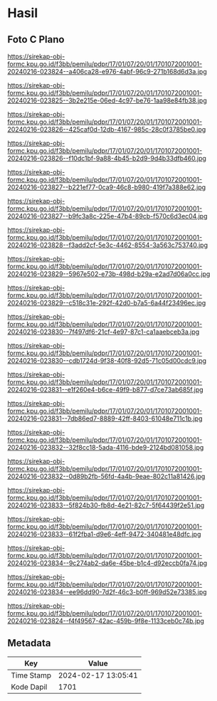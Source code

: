 # Hasil

## Foto C Plano

https://sirekap-obj-formc.kpu.go.id/f3bb/pemilu/pdpr/17/01/07/20/01/1701072001001-20240216-023824--a406ca28-e976-4abf-96c9-271b168d6d3a.jpg

https://sirekap-obj-formc.kpu.go.id/f3bb/pemilu/pdpr/17/01/07/20/01/1701072001001-20240216-023825--3b2e215e-06ed-4c97-be76-1aa98e84fb38.jpg

https://sirekap-obj-formc.kpu.go.id/f3bb/pemilu/pdpr/17/01/07/20/01/1701072001001-20240216-023826--425caf0d-12db-4167-985c-28c0f3785be0.jpg

https://sirekap-obj-formc.kpu.go.id/f3bb/pemilu/pdpr/17/01/07/20/01/1701072001001-20240216-023826--f10dc1bf-9a88-4b45-b2d9-9d4b33dfb460.jpg

https://sirekap-obj-formc.kpu.go.id/f3bb/pemilu/pdpr/17/01/07/20/01/1701072001001-20240216-023827--b221ef77-0ca9-46c8-b980-419f7a388e62.jpg

https://sirekap-obj-formc.kpu.go.id/f3bb/pemilu/pdpr/17/01/07/20/01/1701072001001-20240216-023827--b9fc3a8c-225e-47b4-89cb-f570c6d3ec04.jpg

https://sirekap-obj-formc.kpu.go.id/f3bb/pemilu/pdpr/17/01/07/20/01/1701072001001-20240216-023828--f3add2cf-5e3c-4462-8554-3a563c753740.jpg

https://sirekap-obj-formc.kpu.go.id/f3bb/pemilu/pdpr/17/01/07/20/01/1701072001001-20240216-023829--5967e502-e73b-498d-b29a-e2ad7d06a0cc.jpg

https://sirekap-obj-formc.kpu.go.id/f3bb/pemilu/pdpr/17/01/07/20/01/1701072001001-20240216-023829--c518c31e-292f-42d0-b7a5-6a44f23496ec.jpg

https://sirekap-obj-formc.kpu.go.id/f3bb/pemilu/pdpr/17/01/07/20/01/1701072001001-20240216-023830--7f497df6-21cf-4e97-87c1-ca1aaebceb3a.jpg

https://sirekap-obj-formc.kpu.go.id/f3bb/pemilu/pdpr/17/01/07/20/01/1701072001001-20240216-023830--cdb1724d-9f38-40f8-92d5-71c05d00cdc9.jpg

https://sirekap-obj-formc.kpu.go.id/f3bb/pemilu/pdpr/17/01/07/20/01/1701072001001-20240216-023831--e1f260e4-b6ce-49f9-b877-d7ce73ab685f.jpg

https://sirekap-obj-formc.kpu.go.id/f3bb/pemilu/pdpr/17/01/07/20/01/1701072001001-20240216-023831--7db86ed7-8889-42ff-8403-61048e711c1b.jpg

https://sirekap-obj-formc.kpu.go.id/f3bb/pemilu/pdpr/17/01/07/20/01/1701072001001-20240216-023832--32f8cc18-5ada-4116-bde9-2124bd081058.jpg

https://sirekap-obj-formc.kpu.go.id/f3bb/pemilu/pdpr/17/01/07/20/01/1701072001001-20240216-023832--0d89b2fb-56fd-4a4b-9eae-802c11a81426.jpg

https://sirekap-obj-formc.kpu.go.id/f3bb/pemilu/pdpr/17/01/07/20/01/1701072001001-20240216-023833--5f824b30-fb8d-4e21-82c7-5f64439f2e51.jpg

https://sirekap-obj-formc.kpu.go.id/f3bb/pemilu/pdpr/17/01/07/20/01/1701072001001-20240216-023833--61f2fba1-d9e6-4eff-9472-340481e48dfc.jpg

https://sirekap-obj-formc.kpu.go.id/f3bb/pemilu/pdpr/17/01/07/20/01/1701072001001-20240216-023834--9c274ab2-da6e-45be-b1c4-d92eccb0fa74.jpg

https://sirekap-obj-formc.kpu.go.id/f3bb/pemilu/pdpr/17/01/07/20/01/1701072001001-20240216-023834--ee96dd90-7d2f-46c3-b0ff-969d52e73385.jpg

https://sirekap-obj-formc.kpu.go.id/f3bb/pemilu/pdpr/17/01/07/20/01/1701072001001-20240216-023824--f4f49567-42ac-459b-9f8e-1133ceb0c74b.jpg


## Metadata

| Key        | Value               |
| ---------- | ------------------- |
| Time Stamp | 2024-02-17 13:05:41 |
| Kode Dapil | 1701                |



